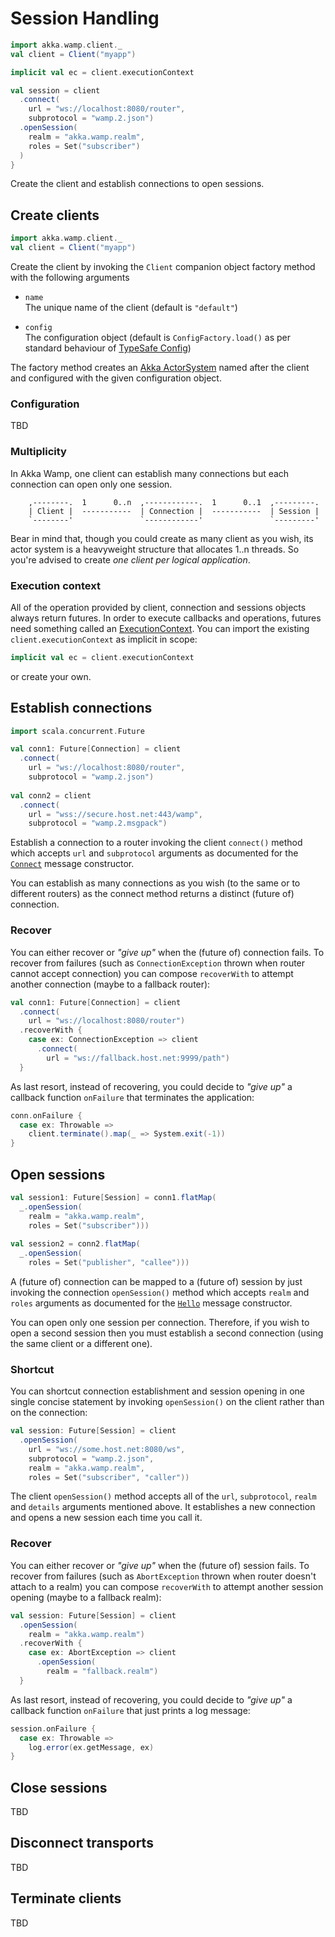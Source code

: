 # Session Handling

```scala
import akka.wamp.client._
val client = Client("myapp")

implicit val ec = client.executionContext

val session = client
  .connect(
    url = "ws://localhost:8080/router",
    subprotocol = "wamp.2.json")
  .openSession(
    realm = "akka.wamp.realm",
    roles = Set("subscriber")
  )
}
```

Create the client and establish connections to open sessions.


## Create clients

```scala
import akka.wamp.client._
val client = Client("myapp")
```

Create the client by invoking the ``Client`` companion object factory method with the following arguments

 * ``name``  
   The unique name of the client (default is ``"default"``)
   
 * ``config``  
   The configuration object (default is ``ConfigFactory.load()`` as per standard behaviour of [TypeSafe Config](https://github.com/typesafehub/config#standard-behavior))

The factory method creates an [Akka ActorSystem](http://doc.akka.io/docs/akka/2.4.10/general/actor-systems.html) named after the client and configured with the given configuration object. 

 
### Configuration
TBD


### Multiplicity
In Akka Wamp, one client can establish many connections but each connection can open only one session.

```
    ,--------.  1      0..n  ,------------.  1      0..1  ,---------. 
    | Client |  -----------  | Connection |  -----------  | Session | 
    `--------'               `------------'               `---------'
```

Bear in mind that, though you could create as many client as you wish, its actor system is a heavyweight structure that allocates 1..n threads. So you're advised to create _one client per logical application_.

 
 
### Execution context
All of the operation provided by client, connection and sessions objects always return futures. In order to execute callbacks and operations, futures need something called an [ExecutionContext](http://doc.akka.io/docs/akka/2.4.10/scala/futures.html). You can import the existing ``client.executionContext`` as implicit in scope:

```scala
implicit val ec = client.executionContext
```

or create your own.


## Establish connections

```scala
import scala.concurrent.Future

val conn1: Future[Connection] = client
  .connect(
    url = "ws://localhost:8080/router",
    subprotocol = "wamp.2.json")
    
val conn2 = client
  .connect(
    url = "wss://secure.host.net:443/wamp",
    subprotocol = "wamp.2.msgpack")    
```

Establish a connection to a router invoking the client ``connect()`` method which accepts ``url`` and ``subprotocol`` arguments as documented for the [``Connect``](../../messages#Connect) message constructor. 

You can establish as many connections as you wish (to the same or to different routers) as the connect method returns a distinct (future of) connection.

### Recover
You can either recover or _"give up"_ when the (future of) connection fails. To recover from failures (such as ``ConnectionException`` thrown when router cannot accept connection) you can compose ``recoverWith`` to attempt another connection (maybe to a fallback router):

```scala
val conn1: Future[Connection] = client
  .connect(
    url = "ws://localhost:8080/router")
  .recoverWith { 
    case ex: ConnectionException => client
      .connect(
        url = "ws://fallback.host.net:9999/path")
  }
```

As last resort, instead of recovering, you could decide to _"give up"_ a callback function ``onFailure`` that terminates the application:

```scala
conn.onFailure {
  case ex: Throwable =>
    client.terminate().map(_ => System.exit(-1))
}
```

## Open sessions

```scala
val session1: Future[Session] = conn1.flatMap(
  _.openSession(
    realm = "akka.wamp.realm",
    roles = Set("subscriber")))
    
val session2 = conn2.flatMap(
  _.openSession(
    roles = Set("publisher", "callee")))    
```

A (future of) connection can be mapped to a (future of) session by just invoking the connection ``openSession()`` method which accepts ``realm`` and ``roles`` arguments as documented for the [``Hello``](../../messages#Hello) message constructor. 

You can open only one session per connection. Therefore, if you wish to open a second session then you must establish a second connection (using the same client or a different one).


### Shortcut
You can shortcut connection establishment and session opening in one single concise statement by invoking ``openSession()`` on the client rather than on the connection:

```scala
val session: Future[Session] = client
  .openSession(
    url = "ws://some.host.net:8080/ws",
    subprotocol = "wamp.2.json",
    realm = "akka.wamp.realm",
    roles = Set("subscriber", "caller"))
```

The client ``openSession()`` method accepts all of the ``url``, ``subprotocol``, ``realm`` and ``details`` arguments mentioned above. It establishes a new connection and opens a new session each time you call it.


### Recover
You can either recover or _"give up"_ when the (future of) session fails. To recover from failures (such as ``AbortException`` thrown when router doesn't attach to a realm) you can compose ``recoverWith`` to attempt another session opening (maybe to a fallback realm):

```scala
val session: Future[Session] = client
  .openSession(
    realm = "akka.wamp.realm")
  .recoverWith { 
    case ex: AbortException => client
      .openSession(
        realm = "fallback.realm")
  }
```

As last resort, instead of recovering, you could decide to _"give up"_ a callback function ``onFailure`` that just prints a log message:

```scala
session.onFailure {
  case ex: Throwable => 
    log.error(ex.getMessage, ex)
}
```

## Close sessions
TBD

## Disconnect transports
TBD

## Terminate clients
TBD
